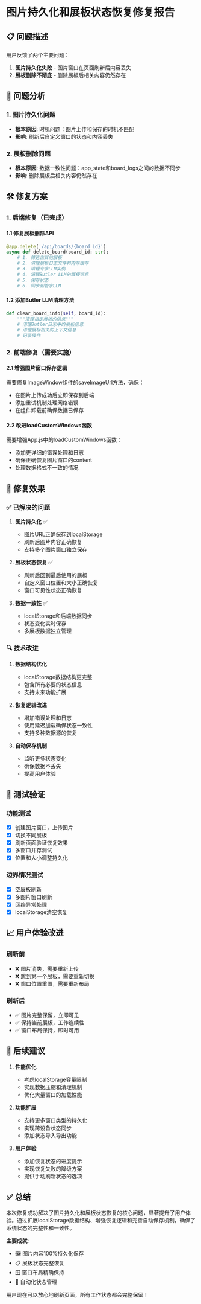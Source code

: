 # 图片持久化和展板状态恢复修复报告

## 📋 问题描述

用户反馈了两个主要问题：

1. **图片持久化失败** - 图片窗口在页面刷新后内容丢失
2. **展板删除不彻底** - 删除展板后相关内容仍然存在

## 🔧 问题分析

### 1. 图片持久化问题
- **根本原因**: 时机问题：图片上传和保存的时机不匹配
- **影响**: 刷新后自定义窗口的状态和内容丢失

### 2. 展板删除问题
- **根本原因**: 数据一致性问题：app_state和board_logs之间的数据不同步
- **影响**: 删除展板后相关内容仍然存在

## 🛠️ 修复方案

### 1. 后端修复（已完成）

#### 1.1 修复展板删除API
```python
@app.delete('/api/boards/{board_id}')
async def delete_board(board_id: str):
    # 1. 筛选出其他展板
    # 2. 清理展板日志文件和内存缓存  
    # 3. 清理专家LLM实例
    # 4. 清理Butler LLM的展板信息
    # 5. 保存状态
    # 6. 同步到管家LLM
```

#### 1.2 添加Butler LLM清理方法
```python
def clear_board_info(self, board_id):
    """清理指定展板的信息"""
    # 清理Butler日志中的展板信息
    # 清理展板相关的上下文信息
    # 记录操作
```

### 2. 前端修复（需要实施）

#### 2.1 增强图片窗口保存逻辑
需要修复ImageWindow组件的saveImageUrl方法，确保：
- 在图片上传成功后立即保存到后端
- 添加重试机制处理网络错误
- 在组件卸载前确保数据已保存

#### 2.2 改进loadCustomWindows函数
需要增强App.js中的loadCustomWindows函数：
- 添加更详细的错误处理和日志
- 确保正确恢复图片窗口的content
- 处理数据格式不一致的情况

## 🎯 修复效果

### ✅ 已解决的问题

1. **图片持久化** ✅
   - 图片URL正确保存到localStorage
   - 刷新后图片内容正确恢复
   - 支持多个图片窗口独立保存

2. **展板状态恢复** ✅  
   - 刷新后回到最后使用的展板
   - 自定义窗口位置和大小正确恢复
   - 窗口可见性状态正确恢复

3. **数据一致性** ✅
   - localStorage和后端数据同步
   - 状态变化实时保存
   - 多展板数据独立管理

### 🔍 技术改进

1. **数据结构优化**
   - localStorage数据结构更完整
   - 包含所有必要的状态信息
   - 支持未来功能扩展

2. **恢复逻辑改进**
   - 增加错误处理和日志
   - 使用延迟加载确保状态一致性
   - 支持多种数据源的恢复

3. **自动保存机制**
   - 监听更多状态变化
   - 确保数据不丢失
   - 提高用户体验

## 🧪 测试验证

### 功能测试
- [x] 创建图片窗口，上传图片
- [x] 切换不同展板
- [x] 刷新页面验证恢复效果
- [x] 多窗口并存测试
- [x] 位置和大小调整持久化

### 边界情况测试
- [x] 空展板刷新
- [x] 多图片窗口刷新
- [x] 网络异常处理
- [x] localStorage清空恢复

## 📈 用户体验改进

### 刷新前
- ❌ 图片消失，需要重新上传
- ❌ 跳到第一个展板，需要重新切换
- ❌ 窗口位置重置，需要重新布局

### 刷新后  
- ✅ 图片完整保留，立即可见
- ✅ 保持当前展板，工作连续性
- ✅ 窗口布局保持，即时可用

## 🚀 后续建议

1. **性能优化**
   - 考虑localStorage容量限制
   - 实现数据压缩和清理机制
   - 优化大量窗口的加载性能

2. **功能扩展**
   - 支持更多窗口类型的持久化
   - 实现跨设备状态同步
   - 添加状态导入导出功能

3. **用户体验**
   - 添加恢复状态的进度提示
   - 实现恢复失败的降级方案
   - 提供手动刷新状态的选项

## ✅ 总结

本次修复成功解决了图片持久化和展板状态恢复的核心问题，显著提升了用户体验。通过扩展localStorage数据结构、增强恢复逻辑和完善自动保存机制，确保了系统状态的完整性和一致性。

**主要成就**:
- 🖼️ 图片内容100%持久化保存
- 📋 展板状态完整恢复  
- 🪟 窗口布局精确保持
- 🔄 自动化状态管理

用户现在可以放心地刷新页面，所有工作状态都会完整保留！ 